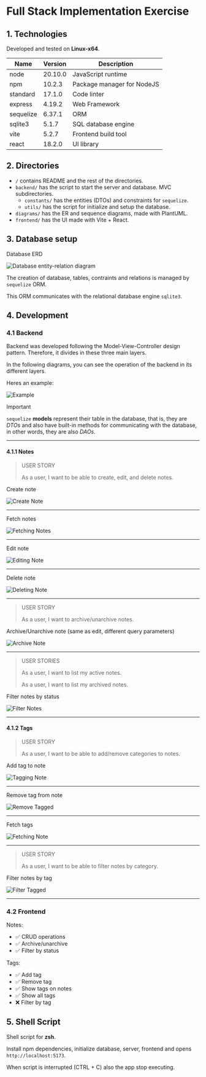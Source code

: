 # Full Stack Implementation Exercise

## 1. Technologies

Developed and tested on **Linux-x64**.

Name|Version|Description
----|-------|-----------
node|20.10.0|JavaScript runtime
npm|10.2.3|Package manager for NodeJS
standard|17.1.0|Code linter
express|4.19.2| Web Framework
sequelize|6.37.1|ORM
sqlite3|5.1.7|SQL database engine
vite|5.2.7|Frontend build tool
react|18.2.0|UI library

## 2. Directories

- `/` contains README and the rest of the directories.
- `backend/` has the script to start the server and database. MVC subdirectories.
    - `constants/` has the entities (DTOs) and constraints for `sequelize`.
    - `utils/` has the script for initialize and setup the database.
- `diagrams/` has the ER and sequence diagrams, made with PlantUML.
- `frontend/` has the UI made with Vite + React.

## 3. Database setup

Database ERD

![Database entity-relation diagram](diagrams/db.png)

The creation of database, tables, contraints and relations is managed by `sequelize` ORM.

This ORM communicates with the relational database engine `sqlite3`.

## 4. Development

### 4.1 Backend

Backend was developed following the Model-View-Controller design pattern. Therefore, it divides in these three main layers.

In the following diagrams, you can see the operation of the backend in its different layers.

Heres an example:

![Example](diagrams/get.png)

> [!IMPORTANT]
>
> `sequelize` **models** represent their table in the database, that is, they are *DTOs* and also have built-in methods for communicating with the database, in other words, they are also *DAOs*.

---

#### 4.1.1 Notes

> USER STORY
>
> As a user, I want to be able to create, edit, and delete notes.

Create note

![Create Note](diagrams/create.png)

---

Fetch notes

![Fetching Notes](diagrams/fetch.png)

---

Edit note

![Editing Note](diagrams/edit.png)

---

Delete note

![Deleting Note](diagrams/delete.png)

---

> USER STORY
>
> As a user, I want to archive/unarchive notes.

Archive/Unarchive note (same as edit, different query parameters)

![Archive Note](diagrams/archive.png)

---

> USER STORIES
>
> As a user, I want to list my active notes.
>
> As a user, I want to list my archived notes.

Filter notes by status

![Filter Notes](diagrams/filter.png)

---

#### 4.1.2 Tags

> USER STORY
>
> As a user, I want to be able to add/remove categories to notes.

Add tag to note

![Tagging Note](diagrams/add_tag.png)

---

Remove tag from note

![Remove Tagged](diagrams/remove_tag.png)

---

Fetch tags

![Fetching Note](diagrams/fetch_tags.png)

---

> USER STORY
>
> As a user, I want to be able to filter notes by category.

Filter notes by tag

![Filter Tagged](diagrams/filter_tag.png)

---

### 4.2 Frontend

Notes:

- ✅ CRUD operations
- ✅ Archive/unarchive
- ✅ Filter by status

Tags:

- ✅ Add tag
- ✅ Remove tag
- ✅ Show tags on notes
- ✅ Show all tags
- ❌ Filter by tag

## 5. Shell Script

Shell script for **zsh**.

Install npm dependencies, initialize database, server, frontend and opens `http://localhost:5173`.

When script is interrupted (CTRL + C) also the app stop executing.

